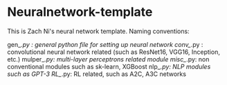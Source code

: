 # Neuralnetwork-template

This is Zach Ni's neural network template. Naming conventions:

gen_*.py : general python file for setting up neural network
conv_*.py : convolutional neural network related (such as ResNet16, VGG16, Inception, etc.) 
mulper_*.py: multi-layer perceptrons related module
misc_*.py: non conventional modules such as sk-learn, XGBoost
nlp_*.py: NLP modules such as GPT-3
RL_*.py: RL related, such as A2C, A3C networks
